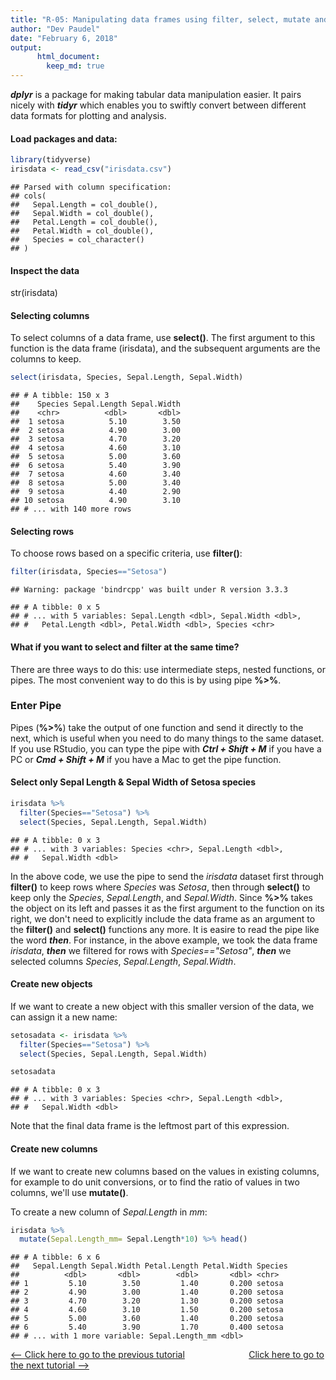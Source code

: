 ```yaml
---
title: "R-05: Manipulating data frames using filter, select, mutate and %>%"
author: "Dev Paudel"
date: "February 6, 2018"
output: 
      html_document:
        keep_md: true
---
```



**_dplyr_** is a package for making tabular data manipulation easier. It pairs nicely with  **_tidyr_** which enables you to swiftly convert between different data formats for plotting and analysis.

#### Load packages and data:


```r
library(tidyverse)
irisdata <- read_csv("irisdata.csv")
```

```
## Parsed with column specification:
## cols(
##   Sepal.Length = col_double(),
##   Sepal.Width = col_double(),
##   Petal.Length = col_double(),
##   Petal.Width = col_double(),
##   Species = col_character()
## )
```

#### Inspect the data
str(irisdata)

#### Selecting columns
To select columns of a data frame, use **select()**. The first argument to this function is the data frame (irisdata), and the subsequent arguments are the columns to keep.

```r
select(irisdata, Species, Sepal.Length, Sepal.Width)
```

```
## # A tibble: 150 x 3
##    Species Sepal.Length Sepal.Width
##    <chr>          <dbl>       <dbl>
##  1 setosa          5.10        3.50
##  2 setosa          4.90        3.00
##  3 setosa          4.70        3.20
##  4 setosa          4.60        3.10
##  5 setosa          5.00        3.60
##  6 setosa          5.40        3.90
##  7 setosa          4.60        3.40
##  8 setosa          5.00        3.40
##  9 setosa          4.40        2.90
## 10 setosa          4.90        3.10
## # ... with 140 more rows
```

#### Selecting rows
To choose rows based on a specific criteria, use **filter()**:

```r
filter(irisdata, Species=="Setosa")
```

```
## Warning: package 'bindrcpp' was built under R version 3.3.3
```

```
## # A tibble: 0 x 5
## # ... with 5 variables: Sepal.Length <dbl>, Sepal.Width <dbl>,
## #   Petal.Length <dbl>, Petal.Width <dbl>, Species <chr>
```

#### What if you want to select and filter at the same time?
There are three ways to do this: use intermediate steps, nested functions, or pipes. The 
most convenient way to do this is by using pipe **%>%**.

### Enter Pipe
Pipes (**%>%**) take the output of one function and send it directly to the next, which is useful when you need to do many things to the same dataset. If you use RStudio, you can type the pipe with **_Ctrl + Shift + M_** if you have a PC or **_Cmd + Shift + M_** if you have a Mac to get the pipe function.

#### Select only Sepal Length & Sepal Width of Setosa species

```r
irisdata %>%
  filter(Species=="Setosa") %>%
  select(Species, Sepal.Length, Sepal.Width)
```

```
## # A tibble: 0 x 3
## # ... with 3 variables: Species <chr>, Sepal.Length <dbl>,
## #   Sepal.Width <dbl>
```

In the above code, we use the pipe to send the _irisdata_ dataset first through **filter()** to keep rows where _Species_ was _Setosa_, then through **select()** to keep only the _Species_, _Sepal.Length_, and _Sepal.Width_.  Since **%>%** takes the object on its left and passes it as the first argument to the function on its right, we don't need to explicitly include the data frame as an argument to the **filter()** and **select()** functions any more.
It is easire to read the pipe like the word **_then_**. For instance, in the above example, we took the data frame _irisdata_, **_then_** we filtered for rows with _Species=="Setosa"_, **_then_** we selected columns _Species_, _Sepal.Length_, _Sepal.Width_.

#### Create new objects
If we want to create a new object with this smaller version of the data, we can assign it a new name:

```r
setosadata <- irisdata %>%
  filter(Species=="Setosa") %>%
  select(Species, Sepal.Length, Sepal.Width)

setosadata
```

```
## # A tibble: 0 x 3
## # ... with 3 variables: Species <chr>, Sepal.Length <dbl>,
## #   Sepal.Width <dbl>
```
Note that the final data frame is the leftmost part of this expression.

#### Create new columns
If we want to create new columns based on the values in existing columns, for example to do unit conversions, or to find the ratio of values in two columns, we'll use **mutate()**.

To create a new column of _Sepal.Length_ in _mm_:

```r
irisdata %>%
  mutate(Sepal.Length_mm= Sepal.Length*10) %>% head()
```

```
## # A tibble: 6 x 6
##   Sepal.Length Sepal.Width Petal.Length Petal.Width Species
##          <dbl>       <dbl>        <dbl>       <dbl> <chr>  
## 1         5.10        3.50         1.40       0.200 setosa 
## 2         4.90        3.00         1.40       0.200 setosa 
## 3         4.70        3.20         1.30       0.200 setosa 
## 4         4.60        3.10         1.50       0.200 setosa 
## 5         5.00        3.60         1.40       0.200 setosa 
## 6         5.40        3.90         1.70       0.400 setosa 
## # ... with 1 more variable: Sepal.Length_mm <dbl>
```


[<-- Click here to go to the previous tutorial](https://rbiology.github.io/2018-02-05-r101-a4/) &nbsp;&nbsp;&nbsp;&nbsp;&nbsp;&nbsp;&nbsp;&nbsp;&nbsp;&nbsp;&nbsp;&nbsp;&nbsp;&nbsp;&nbsp;&nbsp;&nbsp;&nbsp;&nbsp;&nbsp;&nbsp;&nbsp;&nbsp;&nbsp; [Click here to go to the next tutorial -->](https://rbiology.github.io/2018-02-07-r101-a6/)

